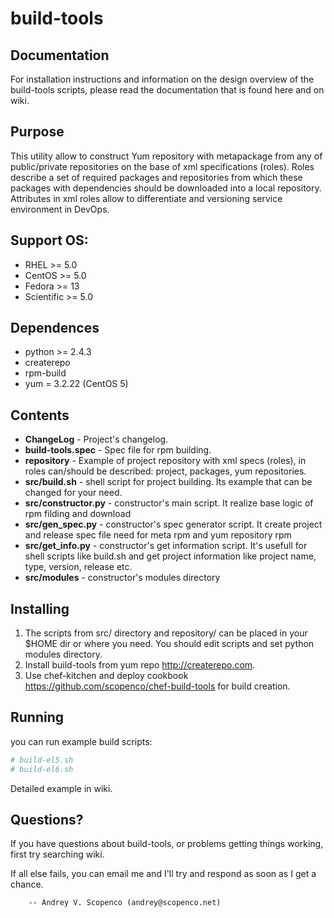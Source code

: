build-tools
===========

Documentation
--------
For installation instructions and information on the design overview
of the build-tools scripts, please read the documentation that is found here 
and on wiki.

Purpose
-------
This utility allow to construct Yum repository with metapackage from any of public/private repositories on the base of xml specifications (roles). Roles describe a set of required packages and repositories from which these packages with dependencies should be downloaded into a local repository. Attributes in xml roles allow to differentiate and versioning service environment in DevOps.

Support OS:
--------
- RHEL >= 5.0
- CentOS >= 5.0
- Fedora >= 13
- Scientific >= 5.0

Dependences
--------
- python >= 2.4.3
- createrepo
- rpm-build
- yum = 3.2.22 (CentOS 5)

Contents
--------

- **ChangeLog**           - Project's changelog.
- **build-tools.spec**    - Spec file for rpm building.
- **repository**          - Example of project repository with xml specs (roles),
                            in roles can/should be described: project, packages, 
                            yum repositories.
- **src/build.sh**        - shell script for project building. Its example 
                            that can be changed for your need.
- **src/constructor.py**  - constructor's main script. It realize base logic 
                            of rpm filding and download
- **src/gen_spec.py**     - constructor's spec generator script. It create project
                            and release spec file need for meta rpm and yum 
                            repository rpm  
- **src/get_info.py**     - constructor's get information script. It's usefull
                            for shell scripts like build.sh and get project 
                            information like project name, type, version, 
                            release etc.
- **src/modules**         - constructor's modules directory


Installing
----------

1. The scripts from src/ directory  and repository/ can be placed in your $HOME dir 
or where you need. You should edit scripts and set python modules directory.
1. Install build-tools from yum repo http://createrepo.com.
1. Use chef-kitchen and deploy cookbook https://github.com/scopenco/chef-build-tools for build creation.

Running 
-------

you can run example build scripts:
```bash
# build-el5.sh
# build-el6.sh
```

Detailed example in wiki.

Questions?
----------

If you have questions about build-tools, or problems getting things
working, first try searching wiki.

If all else fails, you can email me and I'll try and respond as
soon as I get a chance.

        -- Andrey V. Scopenco (andrey@scopenco.net)
